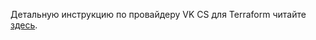 Детальную инструкцию по провайдеру VK CS для Terraform читайте [здесь](https://registry.terraform.io/providers/MailRuCloudSolutions/mcs/latest/docs).